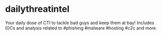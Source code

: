 # dailythreatintel
Your daily dose of CTI to tackle bad guys and keep them at bay! Includes IOCs and analysis related to #phishing #malware #hosting #c2c and more.
